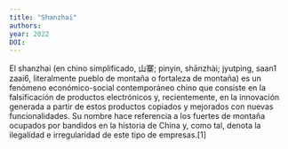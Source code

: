 ```yaml
---
title: "Shanzhai"
authors: 
year: 2022
DOI: 
---
```

El shanzhai (en chino simplificado, 山寨; pinyin, shānzhài; jyutping, saan1 zaai6, literalmente pueblo de montaña o fortaleza de montaña) es un fenómeno económico-social contemporáneo chino que consiste en la falsificación de productos electrónicos y, recientemente, en la innovación generada a partir de estos productos copiados y mejorados con nuevas funcionalidades. Su nombre hace referencia a los fuertes de montaña ocupados por bandidos en la historia de China y, como tal, denota la ilegalidad e irregularidad de este tipo de empresas.[1]
